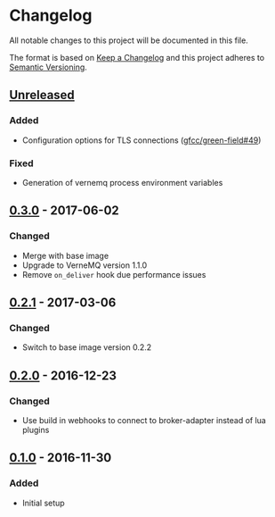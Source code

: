 # Changelog
All notable changes to this project will be documented in this file.

The format is based on [Keep a Changelog](http://keepachangelog.com/en/1.0.0/)
and this project adheres to [Semantic Versioning](http://semver.org/spec/v2.0.0.html).

## [Unreleased]
### Added
- Configuration options for TLS connections ([gfcc/green-field#49])

### Fixed
- Generation of vernemq process environment variables

[gfcc/green-field#49]: https://gitlab.com/gfcc/green-field/issues/49

## [0.3.0] - 2017-06-02
### Changed
- Merge with base image
- Upgrade to VerneMQ version 1.1.0
- Remove `on_deliver` hook due performance issues

## [0.2.1] - 2017-03-06
### Changed
- Switch to base image version 0.2.2

## [0.2.0] - 2016-12-23
### Changed
- Use build in webhooks to connect to broker-adapter instead of lua plugins

## [0.1.0] - 2016-11-30
### Added
- Initial setup


[Unreleased]: https://gitlab.com/gfcc/broker/compare/0.3.0...develop
[0.3.0]: https://gitlab.com/gfcc/broker/compare/0.2.1...0.3.0
[0.2.1]: https://gitlab.com/gfcc/broker/compare/0.2.0...0.2.1
[0.2.0]: https://gitlab.com/gfcc/broker/compare/0.1.0...0.2.0
[0.1.0]: https://gitlab.com/gfcc/broker/compare/6b8862c5...0.1.0
